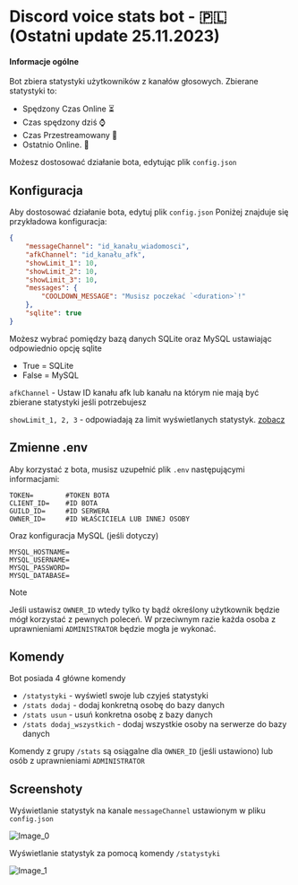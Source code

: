 
# Discord voice stats bot - 🇵🇱 (Ostatni update 25.11.2023)

#### **Informacje ogólne**

Bot zbiera statystyki użytkowników z kanałów głosowych. Zbierane statystyki to: 

- Spędzony Czas Online ⏳
- Czas spędzony dziś ⌚️
- Czas Przestreamowany 🎥
- Ostatnio Online. 📅

Możesz dostosować działanie bota, edytując plik `config.json`

## Konfiguracja

Aby dostosować działanie bota, edytuj plik `config.json` Poniżej znajduje się przykładowa konfiguracja:

```json
{
	"messageChannel": "id_kanału_wiadomosci",
	"afkChannel": "id_kanału_afk",
	"showLimit_1": 10,
	"showLimit_2": 10,
	"showLimit_3": 10,
	"messages": {
		"COOLDOWN_MESSAGE": "Musisz poczekać `<duration>`!"
	},
	"sqlite": true
}
```

Możesz wybrać pomiędzy bazą danych SQLite oraz MySQL ustawiając odpowiednio opcję sqlite
- True = SQLite
- False = MySQL

`afkChannel` - Ustaw ID kanału afk lub kanału na którym nie mają być zbierane statystyki jeśli potrzebujesz

`showLimit_1, 2, 3` - odpowiadają za limit wyświetlanych statystyk. [zobacz](#1)

## Zmienne .env

Aby korzystać z bota, musisz uzupełnić plik `.env` następującymi informacjami:

```env
TOKEN=        #TOKEN BOTA
CLIENT_ID=    #ID BOTA
GUILD_ID=     #ID SERWERA
OWNER_ID=     #ID WŁAŚCICIELA LUB INNEJ OSOBY
```

Oraz konfiguracja MySQL (jeśli dotyczy)

```env
MYSQL_HOSTNAME=
MYSQL_USERNAME=
MYSQL_PASSWORD=
MYSQL_DATABASE=
```

> [!NOTE]
> Jeśli ustawisz `OWNER_ID` wtedy tylko ty bądź określony użytkownik będzie mógł korzystać z pewnych poleceń. W przeciwnym razie każda osoba z uprawnieniami `ADMINISTRATOR` będzie mogła je wykonać.

## Komendy

Bot posiada 4 główne komendy
- `/statystyki` - wyświetl swoje lub czyjeś statystyki
- `/stats dodaj` - dodaj konkretną osobę do bazy danych
- `/stats usun` - usuń konkretna osobę z bazy danych
- `/stats dodaj_wszystkich` - dodaj wszystkie osoby na serwerze do bazy danych 

Komendy z grupy `/stats` są osiągalne dla `OWNER_ID` (jeśli ustawiono) lub osób z uprawnieniami `ADMINISTRATOR`

## Screenshoty<a id='1'></a>

Wyświetlanie statystyk na kanale `messageChannel` ustawionym w pliku `config.json`

![Image_0](https://content.vfox.pl/png/ftmv00.png)

Wyświetlanie statystyk za pomocą komendy `/statystyki`

![Image_1](https://content.vfox.pl/png/iZyLMa.png)
